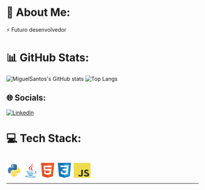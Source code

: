 # 💫 About Me:
⚡ Futuro desenvolvedor

# 📊 GitHub Stats:
![MiguelSantos's GitHub stats](https://github-readme-stats.vercel.app/api?username=MiguelSantosSB&show_icons=true&theme=tokyonight&include_all_commits=true&card_width=180em) ![Top Langs](https://github-readme-stats.vercel.app/api/top-langs/?username=MiguelSantosSB&layout=compact&theme=tokyonight)

## 🌐 Socials:
[![LinkedIn](https://img.shields.io/badge/LinkedIn-%230077B5.svg?logo=linkedin&logoColor=white)](https://linkedin.com/in/miguel-santos-305a42224/) 

# 💻 Tech Stack:
<div style="display: inline_block"><br>
  <img align="center" alt="Miguel-Python" height="40" width="40" src="https://raw.githubusercontent.com/devicons/devicon/master/icons/python/python-original.svg">
  <img align="center" alt="Miguel-Java" height="40" width="40" src="https://raw.githubusercontent.com/devicons/devicon/master/icons/java/java-original.svg">
  <img align="center" alt="Miguel-HTML" height="40" width="40" src="https://raw.githubusercontent.com/devicons/devicon/master/icons/html5/html5-original.svg">
  <img align="center" alt="Miguel-CSS" height="40" width="40" src="https://raw.githubusercontent.com/devicons/devicon/master/icons/css3/css3-original.svg">
  <img align="center" alt="Miguel-JavaScript" height="40" width="45" src="https://raw.githubusercontent.com/devicons/devicon/master/icons/javascript/javascript-original.svg">
</div>

___



